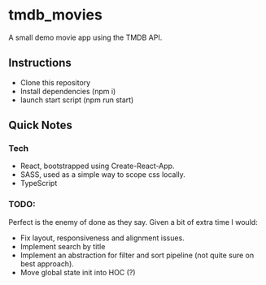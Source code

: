 # tmdb_movies

A small demo movie app using the TMDB API.

## Instructions
* Clone this repository
* Install dependencies (npm i)
* launch start script (npm run start)

## Quick Notes

### Tech 
- React, bootstrapped using Create-React-App.
- SASS, used as a simple way to scope css locally.
- TypeScript

### TODO:
Perfect is the enemy of done as they say.
Given a bit of extra time I would:
* Fix layout, responsiveness and alignment issues.
* Implement search by title
* Implement an abstraction for filter and sort pipeline (not quite sure on best approach).
* Move global state init into HOC (?)

